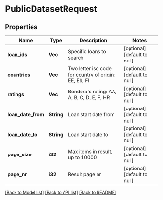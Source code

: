 # PublicDatasetRequest

## Properties
Name | Type | Description | Notes
------------ | ------------- | ------------- | -------------
**loan_ids** | **Vec<String>** | Specific loans to search | [optional] [default to null]
**countries** | **Vec<String>** | Two letter iso code for country of origin: EE, ES, FI | [optional] [default to null]
**ratings** | **Vec<String>** | Bondora&#39;s rating: AA, A, B, C, D, E, F, HR | [optional] [default to null]
**loan_date_from** | **String** | Loan start date from | [optional] [default to null]
**loan_date_to** | **String** | Loan start date to | [optional] [default to null]
**page_size** | **i32** | Max items in result, up to 10000 | [optional] [default to null]
**page_nr** | **i32** | Result page nr | [optional] [default to null]

[[Back to Model list]](../README.md#documentation-for-models) [[Back to API list]](../README.md#documentation-for-api-endpoints) [[Back to README]](../README.md)


